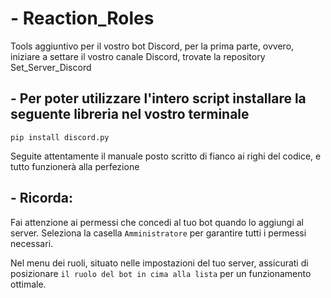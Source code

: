 # - Reaction_Roles
Tools aggiuntivo per il vostro bot Discord, per la prima parte, ovvero, iniziare a settare il vostro canale Discord, trovate la repository Set_Server_Discord
## - Per poter utilizzare l'intero script installare la seguente libreria nel vostro terminale 
` pip install discord.py `


Seguite attentamente il manuale posto scritto di fianco ai righi del codice, e tutto funzionerà alla perfezione

## - Ricorda:

Fai attenzione ai permessi che concedi al tuo bot quando lo aggiungi al server. Seleziona la casella `Amministratore` per garantire tutti i permessi necessari.

Nel menu dei ruoli, situato nelle impostazioni del tuo server, assicurati di posizionare `il ruolo del bot in cima alla lista` per un funzionamento ottimale.
